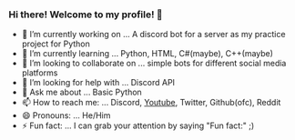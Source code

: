 ### Hi there! Welcome to my profile! 👋

- 🔭 I’m currently working on ... A discord bot for a server as my practice project for Python
- 🌱 I’m currently learning ... Python, HTML, C#(maybe), C++(maybe)
- 👯 I’m looking to collaborate on ... simple bots for different social media platforms
- 🤔 I’m looking for help with ... Discord API
- 💬 Ask me about ... Basic Python
- 📫 How to reach me: ... Discord, [Youtube](https://www.youtube.com/channel/UCHJwofe1t7W-Xf5p2hRyKfw), Twitter, Github(ofc), Reddit
- 😄 Pronouns: ... He/Him
- ⚡ Fun fact: ... I can grab your attention by saying "Fun fact:" ;)
